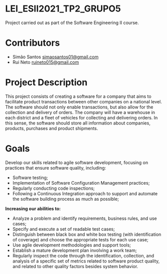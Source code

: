 # LEI_ESII2021_TP2_GRUPO5

Project carried out as part of the Software Engineering II course.<br/>

# Contributors

- Simão Santos simaosantos01@gmail.com
- Rui Neto ruineto015@gmail.com

# Project Description

This project consists of creating a software for a company that aims to facilitate product transactions between other companies on a national level. The software should not only enable transactions, but also allow for the collection and delivery of orders. The company will have a warehouse in each district and a fleet of vehicles for collecting and delivering orders. In this sense, the software should store all information about companies, products, purchases and product shipments.

# Goals

Develop our skills related to agile software development, focusing on practices that ensure software quality, including: 

- Software testing; 
- Implementation of Software Configuration Management practices;
- Regularly conducting code inspections;
- Following a Continuous Integration approach to support and automate the software building process as much as possible;

**Increasing our abilities to:**

- Analyze a problem and identify requirements, business rules, and use cases;
- Specify and execute a set of readable test cases;
- Distinguish between black box and white box testing (with identification of coverage) and choose the appropriate tests for each use case;
- Use agile development methodologies and support tools;
- Establish a mature development plan involving a work team;
- Regularly inspect the code through the identification, collection, and analysis of a specific set of metrics related to software product quality, and related to other quality factors besides system behavior.
